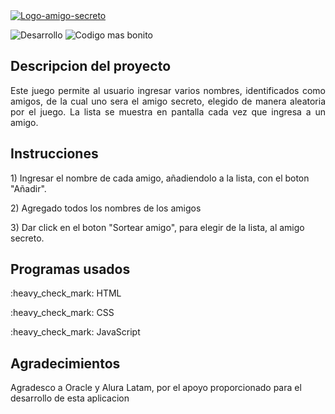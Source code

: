 <a href="https://ignacio8105.github.io/amigo-secreto/">
  <img src="https://github.com/user-attachments/assets/8276babe-8d47-40a9-b591-d76e55965b3b" alt="Logo-amigo-secreto">
</a>

<p>
 <img src="https://img.shields.io/badge/STATUS-Desarrollo-green" alt="Desarrollo"> 
 <img src="https://img.shields.io/badge/CODE_STYLE-bonito-ff69b4.svg" alt="Codigo mas bonito">
 </p>

## Descripcion del proyecto
<p align="justify">
  Este juego permite al usuario ingresar varios nombres, identificados como amigos, de la cual uno sera el amigo secreto, elegido de manera aleatoria por el juego. La lista se muestra en pantalla cada vez que ingresa a un amigo.
</p>

## Instrucciones
<p>
 1) Ingresar el nombre de cada amigo, añadiendolo a la lista, con el boton "Añadir".
</p>
<p>
 2) Agregado todos los nombres de los amigos 
</p>
<p>
 3) Dar click en el boton "Sortear amigo", para elegir de la lista, al amigo secreto.
</p>

## Programas usados
 <p>
  :heavy_check_mark: HTML
 </p>
 <p>
 :heavy_check_mark: CSS  
 </p>
<p>
 :heavy_check_mark: JavaScript 
</p>
 
## Agradecimientos
<p>
  Agradesco a Oracle y Alura Latam, por el apoyo proporcionado para el desarrollo de esta aplicacion
</p>

